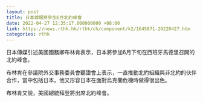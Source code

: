 ```yaml
---
layout: post
title: 日本據報將參加6月北約峰會
date: 2022-04-27 12:35:17.000000000 +08:00
link: https://news.rthk.hk/rthk/ch/component/k2/1645871-20220427.htm
categories: rthk
---
```


日本傳媒引述美國國務卿布林肯表示，日本將參加6月下旬在西班牙馬德里召開的北約峰會。

布林肯在參議院外交事務委員會聽證會上表示，一直推動北約組織與非北約的伙伴合作，當中包括日本。他又形容日本在面對烏克蘭危機時做得很出色。

布林肯又說，美國總統拜登將出席北約峰會。
